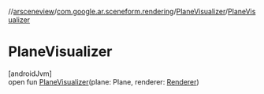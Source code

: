 //[arsceneview](../../../index.md)/[com.google.ar.sceneform.rendering](../index.md)/[PlaneVisualizer](index.md)/[PlaneVisualizer](-plane-visualizer.md)

# PlaneVisualizer

[androidJvm]\
open fun [PlaneVisualizer](-plane-visualizer.md)(plane: Plane, renderer: [Renderer](../../../../arsceneview/com.google.ar.sceneform.rendering/-renderer/index.md))
